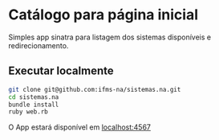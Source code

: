 # Catálogo para página inicial

Simples app sinatra para listagem dos sistemas disponíveis e redirecionamento.

## Executar localmente

```sh
git clone git@github.com:ifms-na/sistemas.na.git
cd sistemas.na
bundle install
ruby web.rb
```

O App estará disponível em [localhost:4567](http://localhost:4567/)
